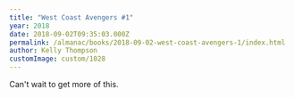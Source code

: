 ```yaml
---
title: "West Coast Avengers #1"
year: 2018
date: 2018-09-02T09:35:03.000Z
permalink: /almanac/books/2018-09-02-west-coast-avengers-1/index.html
author: Kelly Thompson
customImage: custom/1028
---
```


Can't wait to get more of this.